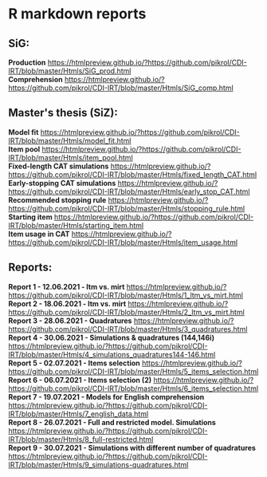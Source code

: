 # R markdown reports

## SiG:

**Production** https://htmlpreview.github.io/?https://github.com/pikrol/CDI-IRT/blob/master/Htmls/SiG_prod.html <br/>
**Comprehension** https://htmlpreview.github.io/?https://github.com/pikrol/CDI-IRT/blob/master/Htmls/SiG_comp.html <br/>

## Master's thesis (SiZ):

**Model fit** https://htmlpreview.github.io/?https://github.com/pikrol/CDI-IRT/blob/master/Htmls/model_fit.html <br/>
**Item pool** https://htmlpreview.github.io/?https://github.com/pikrol/CDI-IRT/blob/master/Htmls/item_pool.html <br/>
**Fixed-length CAT simulations** https://htmlpreview.github.io/?https://github.com/pikrol/CDI-IRT/blob/master/Htmls/fixed_length_CAT.html <br/>
**Early-stopping CAT simulations** https://htmlpreview.github.io/?https://github.com/pikrol/CDI-IRT/blob/master/Htmls/early_stop_CAT.html <br/>
**Recommended stopping rule** https://htmlpreview.github.io/?https://github.com/pikrol/CDI-IRT/blob/master/Htmls/stopping_rule.html <br/>
**Starting item** https://htmlpreview.github.io/?https://github.com/pikrol/CDI-IRT/blob/master/Htmls/starting_item.html <br/>
**Item usage in CAT** https://htmlpreview.github.io/?https://github.com/pikrol/CDI-IRT/blob/master/Htmls/item_usage.html <br/>

## Reports:

**Report 1 - 12.06.2021 - ltm vs. mirt** https://htmlpreview.github.io/?https://github.com/pikrol/CDI-IRT/blob/master/Htmls/1_ltm_vs_mirt.html <br/>
**Report 2 - 18.06.2021 - ltm vs. mirt** https://htmlpreview.github.io/?https://github.com/pikrol/CDI-IRT/blob/master/Htmls/2_ltm_vs_mirt.html <br/>
**Report 3 - 28.06.2021 - Quadratures** https://htmlpreview.github.io/?https://github.com/pikrol/CDI-IRT/blob/master/Htmls/3_quadratures.html <br/>
**Report 4 - 30.06.2021 - Simulations & quadratures (144,146i)** https://htmlpreview.github.io/?https://github.com/pikrol/CDI-IRT/blob/master/Htmls/4_simulations_quadratures144-146.html <br/>
**Report 5 - 02.07.2021 - Items selection** https://htmlpreview.github.io/?https://github.com/pikrol/CDI-IRT/blob/master/Htmls/5_items_selection.html <br/>
**Report 6 - 06.07.2021 - Items selection (2)** https://htmlpreview.github.io/?https://github.com/pikrol/CDI-IRT/blob/master/Htmls/6_items_selection.html <br/>
**Report 7 - 19.07.2021 - Models for English comprehension** https://htmlpreview.github.io/?https://github.com/pikrol/CDI-IRT/blob/master/Htmls/7_english_data.html <br/>
**Report 8 - 26.07.2021 - Full and restricted model. Simulations** https://htmlpreview.github.io/?https://github.com/pikrol/CDI-IRT/blob/master/Htmls/8_full-restricted.html <br/>
**Report 9 - 30.07.2021 - Simulations with different number of quadratures** https://htmlpreview.github.io/?https://github.com/pikrol/CDI-IRT/blob/master/Htmls/9_simulations-quadratures.html <br/>


